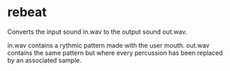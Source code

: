 # rebeat

Converts the input sound in.wav to the output sound out.wav.

in.wav contains a rythmic pattern made with the user mouth.
out.wav contains the same pattern but where every percussion has been replaced by an associated sample.
